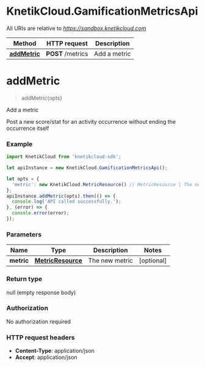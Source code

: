 # KnetikCloud.GamificationMetricsApi

All URIs are relative to *https://sandbox.knetikcloud.com*

Method | HTTP request | Description
------------- | ------------- | -------------
[**addMetric**](GamificationMetricsApi.md#addMetric) | **POST** /metrics | Add a metric


<a name="addMetric"></a>
# **addMetric**
> addMetric(opts)

Add a metric

Post a new score/stat for an activity occurrence without ending the occurrence itself

### Example
```javascript
import KnetikCloud from 'knetikcloud-sdk';

let apiInstance = new KnetikCloud.GamificationMetricsApi();

let opts = { 
  'metric': new KnetikCloud.MetricResource() // MetricResource | The new metric
};
apiInstance.addMetric(opts).then(() => {
  console.log('API called successfully.');
}, (error) => {
  console.error(error);
});

```

### Parameters

Name | Type | Description  | Notes
------------- | ------------- | ------------- | -------------
 **metric** | [**MetricResource**](MetricResource.md)| The new metric | [optional] 

### Return type

null (empty response body)

### Authorization

No authorization required

### HTTP request headers

 - **Content-Type**: application/json
 - **Accept**: application/json

